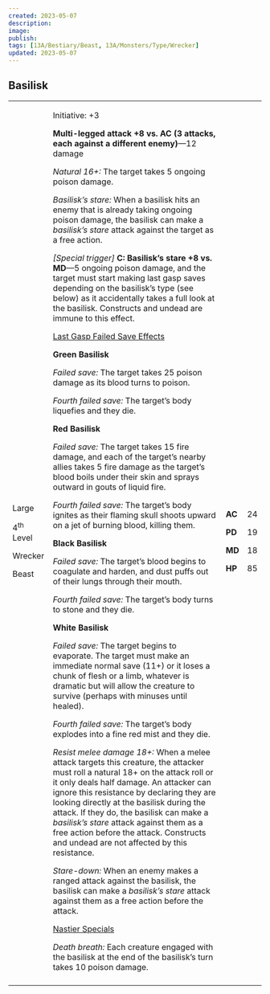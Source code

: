 ```yaml
---
created: 2023-05-07
description: 
image: 
publish: 
tags: [13A/Bestiary/Beast, 13A/Monsters/Type/Wrecker]
updated: 2023-05-07
---
```


## Basilisk

<table>
<colgroup>
<col style="width: 16%" />
<col style="width: 72%" />
<col style="width: 5%" />
<col style="width: 5%" />
</colgroup>
<tbody>
<tr class="odd">
<td><p>Large</p>
<p>4<sup>th</sup> Level</p>
<p>Wrecker</p>
<p>Beast</p></td>
<td><p>Initiative: +3</p>
<p><strong>Multi-legged attack +8 vs. AC (3 attacks, each against a
different enemy)</strong>—12 damage</p>
<p><em>Natural 16+:</em> The target takes 5 ongoing poison damage.</p>
<p><em>Basilisk’s stare:</em> When a basilisk hits an enemy that is
already taking ongoing poison damage, the basilisk can make a
<em>basilisk’s stare</em> attack against the target as a free
action.</p>
<p><em>[Special trigger]</em> <strong>C: Basilisk’s stare +8 vs.
MD</strong>—5 ongoing poison damage, and the target must start making
last gasp saves depending on the basilisk’s type (see below) as it
accidentally takes a full look at the basilisk. Constructs and undead
are immune to this effect.</p>
<p><u>Last Gasp Failed Save Effects</u></p>
<p><strong>Green Basilisk</strong></p>
<p><em>Failed save:</em> The target takes 25 poison damage as its blood
turns to poison.</p>
<p><em>Fourth failed save:</em> The target’s body liquefies and they
die.</p>
<p><strong>Red Basilisk</strong></p>
<p><em>Failed save:</em> The target takes 15 fire damage, and each of
the target’s nearby allies takes 5 fire damage as the target’s blood
boils under their skin and sprays outward in gouts of liquid fire.</p>
<p><em>Fourth failed save:</em> The target’s body ignites as their
flaming skull shoots upward on a jet of burning blood, killing them.</p>
<p><strong>Black Basilisk</strong></p>
<p><em>Failed save:</em> The target’s blood begins to coagulate and
harden, and dust puffs out of their lungs through their mouth.</p>
<p><em>Fourth failed save:</em> The target’s body turns to stone and
they die.</p>
<p><strong>White Basilisk</strong></p>
<p><em>Failed save:</em> The target begins to evaporate. The target must
make an immediate normal save (11+) or it loses a chunk of flesh or a
limb, whatever is dramatic but will allow the creature to survive
(perhaps with minuses until healed).</p>
<p><em>Fourth failed save:</em> The target’s body explodes into a fine
red mist and they die.</p>
<p><em>Resist melee damage 18+:</em> When a melee attack targets this
creature, the attacker must roll a natural 18+ on the attack roll or it
only deals half damage. An attacker can ignore this resistance by
declaring they are looking directly at the basilisk during the attack.
If they do, the basilisk can make a <em>basilisk’s stare</em> attack
against them as a free action before the attack. Constructs and undead
are not affected by this resistance.</p>
<p><em>Stare-down:</em> When an enemy makes a ranged attack against the
basilisk, the basilisk can make a <em>basilisk’s stare</em> attack
against them as a free action before the attack.</p>
<p><u>Nastier Specials</u></p>
<p><em>Death breath:</em> Each creature engaged with the basilisk at the
end of the basilisk’s turn takes 10 poison damage.</p></td>
<td><p><strong>AC</strong></p>
<p><strong>PD</strong></p>
<p><strong>MD</strong></p>
<p><strong>HP</strong></p></td>
<td><p>24</p>
<p>19</p>
<p>18</p>
<p>85</p></td>
</tr>
<tr class="even">
<td></td>
<td></td>
<td></td>
<td></td>
</tr>
</tbody>
</table>


